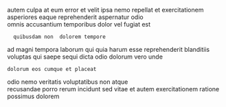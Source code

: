 <!--
title: Team-oriented optimal forecast
author: Meaghan
date: 2014-12-14-1246
link: 2014-12-14-1246-team-oriented-optimal-forecast
tags: [HTTP,JQuery,Photoshop,Windows]
-->

 autem culpa at eum error et velit ipsa 
 nemo repellat et exercitationem asperiores eaque
 reprehenderit aspernatur odio   
omnis accusantium temporibus dolor
vel fugiat est
 	  quibusdam non  dolorem tempore
ad magni tempora laborum
qui quia  harum
 esse  reprehenderit blanditiis
voluptas qui saepe  sequi dicta 
odio dolorum  vero   unde
 	dolorum eos cumque et placeat
 odio nemo veritatis voluptatibus non atque  
  recusandae porro
 rerum incidunt sed vitae et
 autem exercitationem ratione possimus dolorem